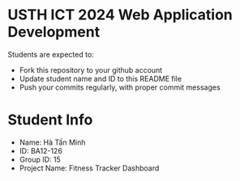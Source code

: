 USTH ICT 2024 Web Application Development
=====================================================

Students are expected to:

* Fork this repository to your github account
* Update student name and ID to this README file
* Push your commits regularly, with proper commit messages

Student Info
=======================

* Name: Hà Tấn Minh
* ID: BA12-126
* Group ID: 15
* Project Name: Fitness Tracker Dashboard
